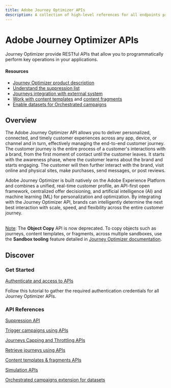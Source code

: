 ```yaml
---
title: Adobe Journey Optimizer APIs
description: A collection of high-level references for all endpoints provided by Adobe Journey Optimizer APIs.
---
```


<Hero slots="heading, text"/>

# Adobe Journey Optimizer APIs

Journey Optimizer provide RESTful APIs that allow you to programmatically perform key operations in your applications.

<Resources slots="heading, links"/>

#### Resources

* [Journey Optimizer product description](https://helpx.adobe.com/legal/product-descriptions/adobe-journey-optimizer.html)
* [Understand the suppression list](https://experienceleague.adobe.com/docs/journey-optimizer/using/reporting/deliverability/suppression-list.html)
* [Journeys integration with exterrnal system](https://experienceleague.adobe.com/docs/journey-optimizer/using/configuration/configure-journeys/external-systems/external-systems.html#capping)
* [Work with content templates](https://experienceleague.adobe.com/en/docs/journey-optimizer/using/content-management/content-templates/content-templates) and [content fragments](https://experienceleague.adobe.com/en/docs/journey-optimizer/using/content-management/fragments/fragments)
* [Enable datasets for Orchestrated campaigns](https://experienceleague.adobe.com/en/docs/journey-optimizer/using/campaigns/orchestrated-campaigns/data-configuration/schemas-datasets/manual-schema#enable)

## Overview

The Adobe Journey Optimizer API allows you to deliver personalized, connected, and timely customer experiences across any app, device, or channel and in turn, effectively managing the end-to-end customer journey. The customer journey is the entire process of a customer's interactions with a brand, from the first moment of contact until the customer leaves. It starts with the awareness phase, where the customer learns about the brand and starts engaging. The customer will then further interact with the brand, visit online and physical sites, make purchases, send messages, or post reviews.

Adobe Journey Optimizer is built natively on the Adobe Experience Platform and combines a unified, real-time customer profile, an API-first open framework, centralized offer decisioning, and artificial intelligence (AI) and machine learning (ML) for personalization and optimization. By integrating with the Journey Optimizer API, brands can intelligently determine the next best interaction with scale, speed, and flexibility across the entire customer journey.

<br/><u>Note</u>: The <b>Object Copy</b> API is now deprecated. To copy objects such as journeys, content templates, or fragments, across multiple sandboxes, use the <b>Sandbox tooling</b> feature detailed in <a href="https://experienceleague.adobe.com/en/docs/journey-optimizer/using/configuration/copy-objects-to-sandbox">Journey Optimizer documentation</a>.

## Discover

<DiscoverBlock slots="heading, link, text"/>

### Get Started

[Authenticate and access to APIs](references/authentication.md)

Follow this tutorial to gather the required authentication credentials for all Journey Optimizer APIs.

<DiscoverBlock slots="heading, link, text"/>

### API References

<DiscoverBlock slots="link, text"/>

[Suppression API](references/suppression.md)

[Trigger campaigns using APIs](references/messaging.md)

[Journeys Capping and Throttling APIs](references/journeys-throttling.md)

[Retrieve journeys using APIs](references/journeys-retrieve.md)

[Content templates & fragments APIs](references/content.md)

[Simulation APIs](references/simulations.md)

[Orchestrated campaigns extension for datasets](references/orchestrated-campaign-dataset.md)

<br/><br/>
